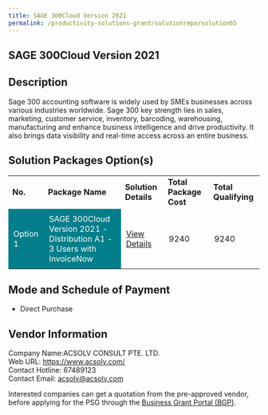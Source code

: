 ```yaml
---
title: SAGE 300Cloud Version 2021
permalink: /productivity-solutions-grant/solutionrepo/solution65
---
```


## SAGE 300Cloud Version 2021

## Description

Sage 300 accounting software is widely used by SMEs businesses across various industries worldwide. Sage 300 key strength lies in sales, marketing, customer service, inventory, barcoding, warehousing, manufacturing and enhance business intelligence and drive productivity. It also brings data visibility and real-time access across an entire business.

## Solution Packages Option(s)

<table>
<tr>
<td><b>No.</b></td>
<td><b>Package Name</b></td>
<td><b>Solution Details</b></td>
<td><b>Total Package Cost</b></td>
<td><b>Total Qualifying</b></td>
</tr>
<tr>
<td style='padding: 10px; background-color: #037E8A; color: #FFFFFF;'>Option 1</td>
<td style='padding: 10px; background-color: #037E8A; color: #FFFFFF;'>SAGE 300Cloud Version 2021 - Distribution A1 - 3 Users with InvoiceNow</td>
<td style='padding: 10px;'><a href='https://www.gobusiness.gov.sg/images/psg/Desensitised_Acsolv_Consult_Annex_3_CR_wef_2_Sept_2021_Part_1.pdf' target='_blank'>View Details</a></td>
<td style='padding: 10px;'>9240</td>
<td style='padding: 10px;'>9240</td>
</tr>
</table>

## Mode and Schedule of Payment

 - Direct Purchase

## Vendor Information

 Company Name:ACSOLV CONSULT PTE. LTD. <br>Web URL: https://www.acsolv.com/ <br>Contact Hotline: 67489123 <br>Contact Email: acsolv@acsolv.com <br>

Interested companies can get a quotation from the pre-approved vendor, before applying for the PSG through the <a href='https://www.businessgrants.gov.sg/' target='_blank' rel='noopener'>Business Grant Portal (BGP)</a>.

<script src="/jquery/resize-tables.js"></script>
